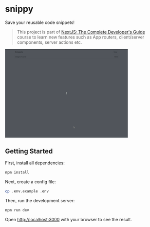 # snippy

Save your reusable code snippets!

> This project is part of [NextJS: The Complete Developer's Guide](https://www.udemy.com/course/next-js-the-complete-developers-guide/) course to learn new features such as App routers, client/server components, server actions etc.

<img src="./docs/snippy.gif" alt="Snippy Demo" width="80%" />

## Getting Started

First, install all dependencies:

```bash
npm install
```

Next, create a config file:

```bash
cp .env.example .env
```

Then, run the development server:

```bash
npm run dev
```

Open [http://localhost:3000](http://localhost:3000) with your browser to see the result.
